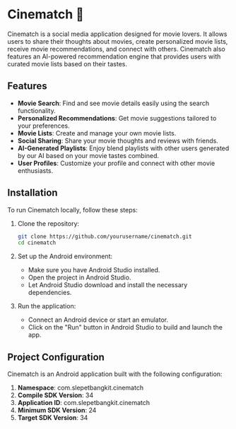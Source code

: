 # Cinematch 🍿

Cinematch is a social media application designed for movie lovers. It allows users to share their thoughts about movies, create personalized movie lists, receive movie recommendations, and connect with others. Cinematch also features an AI-powered recommendation engine that provides users with curated movie lists based on their tastes.

## Features
- **Movie Search**: Find and see movie details easily using the search functionality.
- **Personalized Recommendations**: Get movie suggestions tailored to your preferences.
- **Movie Lists**: Create and manage your own movie lists.
- **Social Sharing**: Share your movie thoughts and reviews with friends.
- **AI-Generated Playlists**: Enjoy blend playlists with other users generated by our AI based on your movie tastes combined.
- **User Profiles**: Customize your profile and connect with other movie enthusiasts.

## Installation
To run Cinematch locally, follow these steps:

1. Clone the repository:
   
   ```bash
   git clone https://github.com/yourusername/cinematch.git
   cd cinematch
   ```

2. Set up the Android environment:
   - Make sure you have Android Studio installed.
   - Open the project in Android Studio.
   - Let Android Studio download and install the necessary dependencies.

3. Run the application:
   - Connect an Android device or start an emulator.
   - Click on the "Run" button in Android Studio to build and launch the app.
  
## Project Configuration
Cinematch is an Android application built with the following configuration:

1. **Namespace**: com.slepetbangkit.cinematch
2. **Compile SDK Version**: 34
3. **Application ID**: com.slepetbangkit.cinematch
4. **Minimum SDK Version**: 24
5. **Target SDK Version**: 34
